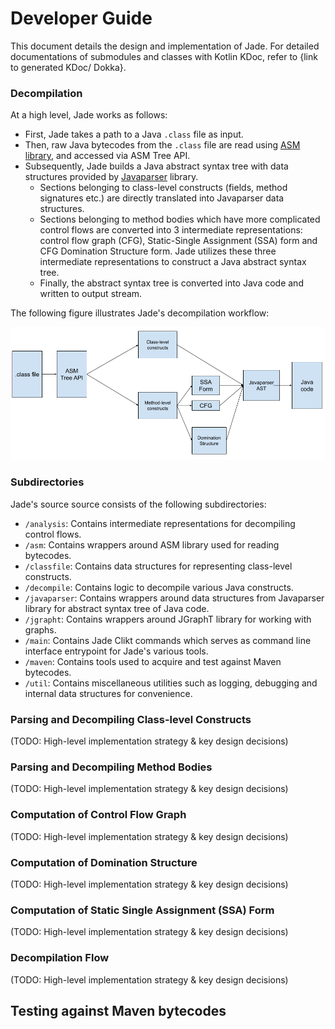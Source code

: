 # Developer Guide

This document details the design and implementation of Jade. For detailed documentations of submodules and classes with Kotlin KDoc, refer to {link to generated KDoc/ Dokka}.

### Decompilation

At a high level, Jade works as follows:
- First, Jade takes a path to a Java `.class` file as input.
- Then, raw Java bytecodes from the `.class` file are read using [ASM library](https://asm.ow2.io/), and accessed via ASM Tree API.
- Subsequently, Jade builds a Java abstract syntax tree with data structures provided by [Javaparser](https://javaparser.org/) library.
	- Sections belonging to class-level constructs (fields, method signatures etc.) are directly translated into Javaparser data structures.
	- Sections belonging to method bodies which have more complicated control flows are converted into 3 intermediate representations: control flow graph (CFG), Static-Single Assignment (SSA) form and CFG Domination Structure form. Jade utilizes these three intermediate representations to construct a Java abstract syntax tree.
	- Finally, the abstract syntax tree is converted into Java code and written to output stream.

The following figure illustrates Jade's decompilation workflow:

![Jade Architecture](assets/jade_architecture.png)

### Subdirectories
Jade's source source consists of the following subdirectories:

- `/analysis`: Contains intermediate representations for decompiling control flows.
- `/asm`: Contains wrappers around ASM library used for reading bytecodes.
- `/classfile`: Contains data structures for representing class-level constructs.
- `/decompile`: Contains logic to decompile various Java constructs.
- `/javaparser`: Contains wrappers around data structures from Javaparser library for abstract syntax tree of Java code.
- `/jgrapht`: Contains wrappers around JGraphT library for working with graphs.
- `/main`: Contains Jade Clikt commands which serves as command line interface entrypoint for Jade's various tools.
- `/maven`: Contains tools used to acquire and test against Maven bytecodes.
- `/util`: Contains miscellaneous utilities such as logging, debugging and internal data structures for convenience.

### Parsing and Decompiling Class-level Constructs
(TODO: High-level implementation strategy & key design decisions)

### Parsing and Decompiling Method Bodies
(TODO: High-level implementation strategy & key design decisions)

### Computation of Control Flow Graph
(TODO: High-level implementation strategy & key design decisions)

### Computation of Domination Structure
(TODO: High-level implementation strategy & key design decisions)

### Computation of Static Single Assignment (SSA) Form
(TODO: High-level implementation strategy & key design decisions)

### Decompilation Flow
(TODO: High-level implementation strategy & key design decisions)

## Testing against Maven bytecodes

